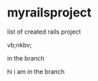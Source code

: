 myrailsproject
==============

list of created rails project

vb;nkbv;


in the branch


hi i am in the branch
